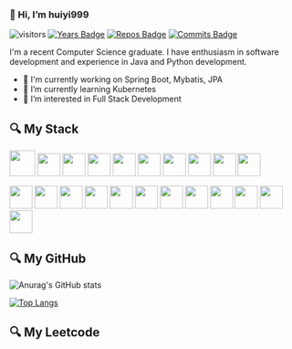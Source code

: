 ###  :wave: Hi, I’m huiyi999 

![visitors](https://visitor-badge.glitch.me/badge?page_id=huiyi999.huiyi999&left_color=black&right_color=green)
[![Years Badge](https://badges.pufler.dev/years/huiyi999)](https://badges.pufler.dev)
[![Repos Badge](https://badges.pufler.dev/repos/huiyi999)](https://badges.pufler.dev)
[![Commits Badge](https://badges.pufler.dev/commits/monthly/huiyi999)](https://badges.pufler.dev)


I'm a recent Computer Science graduate. I have enthusiasm in software development and experience in Java and Python development.

- :telescope: I'm currently working on Spring Boot, Mybatis, JPA
- 🌱 I’m currently learning Kubernetes
- 👀 I’m interested in Full Stack Development



## :mag: My Stack 
<code><img height="45" src="https://www.vectorlogo.zone/logos/java/java-horizontal.svg"></code>
<code><img height="40" src="https://www.vectorlogo.zone/logos/python/python-ar21.svg"></code>
<code><img height="40" src="https://www.vectorlogo.zone/logos/mysql/mysql-ar21.svg"></code>
<code><img height="40" src="https://www.vectorlogo.zone/logos/springio/springio-ar21.svg"></code>
<code><img height="40" src="https://www.runoob.com/wp-content/uploads/2015/07/restful.gif"></code>
<code><img height="40" src="https://www.vectorlogo.zone/logos/gnu_bash/gnu_bash-ar21.svg"></code>
<code><img height="40" src="https://www.vectorlogo.zone/logos/git-scm/git-scm-ar21.svg"></code>
<code><img height="40" src="https://www.vectorlogo.zone/logos/apache_tomcat/apache_tomcat-ar21.svg"></code>
<code><img height="40" src="https://www.vectorlogo.zone/logos/javascript/javascript-vertical.svg"></code>
<code><img height="40" src="https://www.vectorlogo.zone/logos/jquery/jquery-horizontal.svg"></code>

<code><img height="40" src="https://www.vectorlogo.zone/logos/w3_css/w3_css-official.svg"></code>
<code><img height="40" src="https://www.vectorlogo.zone/logos/getbootstrap/getbootstrap-ar21.svg"></code>
<code><img height="40" src="https://www.vectorlogo.zone/logos/w3_html5/w3_html5-ar21.svg"></code>
<code><img height="40" src="https://www.vectorlogo.zone/logos/tensorflow/tensorflow-ar21.svg"></code>
<code><img height="40" src="https://www.vectorlogo.zone/logos/jupyter/jupyter-ar21.svg"></code>
<code><img height="40" src="https://www.vectorlogo.zone/logos/getpostman/getpostman-ar21.svg"></code>
<code><img height="40" src="https://www.vectorlogo.zone/logos/docker/docker-official.svg"></code>
<code><img height="40" src="https://cdn.worldvectorlogo.com/logos/c.svg"></code>
<code><img height="40" src="https://cdn.worldvectorlogo.com/logos/c--4.svg"></code>
<code><img height="40" src="https://www.vectorlogo.zone/logos/dotnet/dotnet-horizontal.svg"></code>
<code><img height="40" src="https://www.vectorlogo.zone/logos/erlang/erlang-official.svg"></code>
<code><img height="40" src="https://www.vectorlogo.zone/logos/clojure/clojure-ar21.svg"></code> 




## :mag: My GitHub

![Anurag's GitHub stats](https://github-readme-stats.vercel.app/api?username=huiyi999&count_private=true)

[![Top Langs](https://github-readme-stats.vercel.app/api/top-langs/?username=huiyi999&layout=compact)](https://github.com/huiyi999/github-readme-stats)

## :mag: My Leetcode
<div class="message-body">
<!--       <p>国际版示例链接：<code>https://stats.justsong.cn/api/leetcode/?username=accc_hhh</code></p> -->
      <img alt="" src="https://stats.justsong.cn/api/leetcode/?username=accc_hhh">
    </div>
<!---
huiyi999/huiyi999 is a ✨ special ✨ repository because its `README.md` (this file) appears on your GitHub profile.
You can click the Preview link to take a look at your changes.
--->
